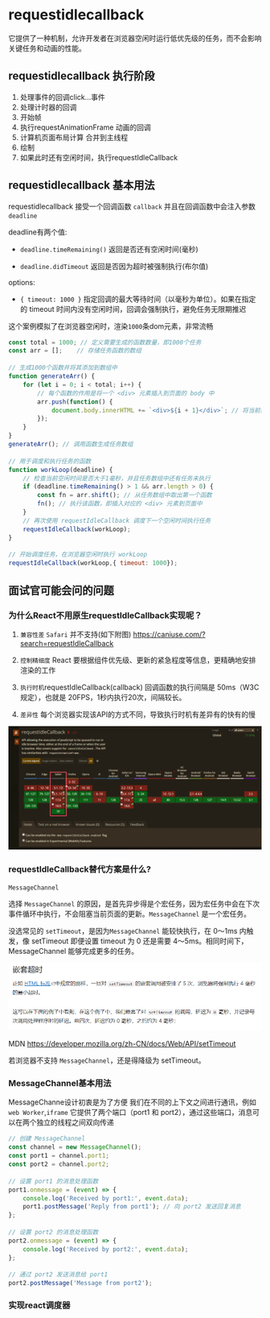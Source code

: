 # requestidlecallback

它提供了一种机制，允许开发者在浏览器空闲时运行低优先级的任务，而不会影响关键任务和动画的性能。

## requestidlecallback 执行阶段
1. 处理事件的回调click...事件
2. 处理计时器的回调
3. 开始帧
4. 执行requestAnimationFrame 动画的回调
5. 计算机页面布局计算 合并到主线程
6. 绘制
7. 如果此时还有空闲时间，执行requestIdleCallback

## requestidlecallback 基本用法

requestidlecallback 接受一个回调函数 `callback` 并且在回调函数中会注入参数 `deadline`

deadline有两个值:

- `deadline.timeRemaining()` 返回是否还有空闲时间(毫秒)

- `deadline.didTimeout` 返回是否因为超时被强制执行(布尔值)
 
options: 

- `{ timeout: 1000 }` 指定回调的最大等待时间（以毫秒为单位）。如果在指定的 timeout 时间内没有空闲时间，回调会强制执行，避免任务无限期推迟



这个案例模拟了在浏览器空闲时，渲染`1000`条dom元素，非常流畅

```js
const total = 1000; // 定义需要生成的函数数量，即1000个任务
const arr = [];    // 存储任务函数的数组

// 生成1000个函数并将其添加到数组中
function generateArr() {
    for (let i = 0; i < total; i++) {
        // 每个函数的作用是将一个 <div> 元素插入到页面的 body 中
        arr.push(function() {
            document.body.innerHTML += `<div>${i + 1}</div>`; // 将当前索引 + 1 作为内容
        });
    }
}
generateArr(); // 调用函数生成任务数组

// 用于调度和执行任务的函数
function workLoop(deadline) {
    // 检查当前空闲时间是否大于1毫秒，并且任务数组中还有任务未执行
    if (deadline.timeRemaining() > 1 && arr.length > 0) {
        const fn = arr.shift(); // 从任务数组中取出第一个函数
        fn(); // 执行该函数，即插入对应的 <div> 元素到页面中
    }
    // 再次使用 requestIdleCallback 调度下一个空闲时间执行任务
    requestIdleCallback(workLoop);
}

// 开始调度任务，在浏览器空闲时执行 workLoop
requestIdleCallback(workLoop,{ timeout: 1000});
```

## 面试官可能会问的问题

### 为什么React不用原生requestIdleCallback实现呢？

1. `兼容性差` `Safari` 并不支持(如下附图)
https://caniuse.com/?search=requestIdleCallback


2. `控制精细度` React 要根据组件优先级、更新的紧急程度等信息，更精确地安排渲染的工作

3. `执行时机`requestIdleCallback(callback) 回调函数的执行间隔是 50ms（W3C规定），也就是 20FPS，1秒内执行20次，间隔较长。

4. `差异性` 每个浏览器实现该API的方式不同，导致执行时机有差异有的快有的慢

![alt text](Safari.png)


### requestIdleCallback替代方案是什么?

`MessageChannel`

选择 `MessageChannel` 的原因，是首先异步得是个宏任务，因为宏任务中会在下次事件循环中执行，不会阻塞当前页面的更新。`MessageChannel` 是一个宏任务。

没选常见的 `setTimeout`，是因为`MessageChannel` 能较快执行，在 0～1ms 内触发，像 setTimeout 即便设置 timeout 为 0 还是需要 4～5ms。相同时间下，MessageChannel 能够完成更多的任务。

![alt text](timeout.png)

MDN https://developer.mozilla.org/zh-CN/docs/Web/API/setTimeout


若浏览器不支持 `MessageChannel`，还是得降级为 setTimeout。

### MessageChannel基本用法

MessageChanne设计初衷是为了方便 我们在不同的上下文之间进行通讯，例如`web Worker`,`iframe`
它提供了两个端口（port1 和 port2），通过这些端口，消息可以在两个独立的线程之间双向传递

```js
// 创建 MessageChannel
const channel = new MessageChannel();
const port1 = channel.port1;
const port2 = channel.port2;

// 设置 port1 的消息处理函数
port1.onmessage = (event) => {
    console.log('Received by port1:', event.data);
    port1.postMessage('Reply from port1'); // 向 port2 发送回复消息
};

// 设置 port2 的消息处理函数
port2.onmessage = (event) => {
    console.log('Received by port2:', event.data);
};

// 通过 port2 发送消息给 port1
port2.postMessage('Message from port2');
```

### 实现react调度器